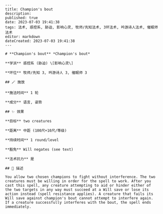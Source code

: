 
    ---
    title: Champion's bout
    description: 
    published: true
    date: 2023-07-03 19:41:38
    tags: 法术, 惑控系, 胁迫, 影响心灵, 牧师/先知法术, 3环法术, 吟游诗人法术, 催眠师法术
    editor: markdown
    dateCreated: 2023-07-03 19:41:38
    ---

    # **Champion's bout** *Champion's bout*

    **学派** 惑控系 (胁迫) \[影响心灵\] 

    **环位** 牧师/先知 3, 吟游诗人 3, 催眠师 3

    ## 🪄 施放

    **施法时间** 1 轮

    **成分** 语言, 姿势

    ## ✨ 效果 

    **目标** two creatures 

    **距离** 中距 (100尺+10尺/等级)  

    **持续时间** 1 round/level 

    **豁免** Will negates (see text)

    **法术抗力** 是

    ## 📖 描述

    You allow two chosen champions to fight without interference. The two creatures must be willing in order for the spell to work. After you cast this spell, any creature attempting to aid or hinder either of the two targets in any way must succeed at a Will save or lose its action instead (spell resistance applies). A creature that fails its Will save against champion's bout cannot attempt to interfere again. If a creature successfully interferes with the bout, the spell ends immediately.
    